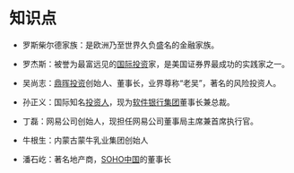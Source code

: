 # 知识点

- 罗斯柴尔德家族：是欧洲乃至世界久负盛名的金融家族。

- 罗杰斯：被誉为最富远见的[国际投资](https://baike.baidu.com/item/国际投资/3144509)家，是美国证券界最成功的实践家之一。

- 吴尚志：[鼎晖投资](https://baike.baidu.com/item/鼎晖投资/7160233)创始人、董事长，业界尊称“老吴”，著名的风险投资人。
- 孙正义：国际知名[投资人](https://baike.baidu.com/item/投资人/19396895)，现为[软件银行集团](https://baike.baidu.com/item/软件银行集团/468738)董事长兼总裁。

- 丁磊：网易公司创始人，现担任网易公司董事局主席兼首席执行官。

- 牛根生：内蒙古蒙牛乳业集团创始人
- 潘石屹：著名地产商，[SOHO中国](https://baike.baidu.com/item/SOHO中国)的董事长